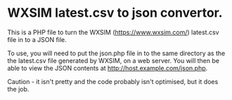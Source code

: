 # WXSIM latest.csv to json convertor. 

This is a PHP file to turn the WXSIM (https://www.wxsim.com/) latest.csv file in to a JSON file. 

To use, you will need to put the json.php file in to the same directory as the the latest.csv file generated by WXSIM, on a web server.
You will then be able to view the JSON contents at http://host.example.com/json.php. 

Caution - it isn't pretty and the code probably isn't optimised, but it does the job. 
